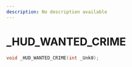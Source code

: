 ```yaml
---
description: No description available 
---
```


# _HUD_WANTED_CRIME

```cpp
void _HUD_WANTED_CRIME(int _Unk0);
```